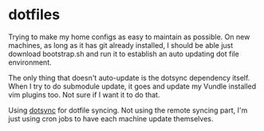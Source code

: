 # dotfiles

Trying to make my home configs as easy to maintain as possible. On new machines, as long as it has git already installed, I should be able just download bootstrap.sh and run it to establish an auto updating dot file environment.

The only thing that doesn't auto-update is the dotsync dependency itself. When I try to do submodule update, it goes and update my Vundle installed vim plugins too. Not sure if I want it to do that.

Using [dotsync](https://github.com/dotphiles/dotsync) for dotfile syncing. Not using the remote syncing part, I'm just using cron jobs to have each machine update themselves.
